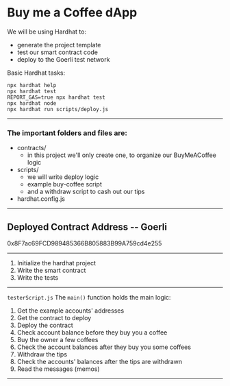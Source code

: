 # Buy me a Coffee dApp

We will be using Hardhat to:

- generate the project template
- test our smart contract code
- deploy to the Goerli test network


Basic Hardhat tasks:

```shell
npx hardhat help
npx hardhat test
REPORT_GAS=true npx hardhat test
npx hardhat node
npx hardhat run scripts/deploy.js
```

--------------------------------------

### The important folders and files are:

- contracts/
    - in this project we'll only create one, to organize our BuyMeACoffee logic
- scripts/
    - we will write deploy logic
    - example buy-coffee script
    - and a withdraw script to cash out our tips
- hardhat.config.js


---------------------------------------

## Deployed Contract Address -- Goerli

0x8F7ac69FCD989485366B805883B99A759cd4e255


---------------------------------------

1. Initialize the hardhat project 
2. Write the smart contract
3. Write the tests

---------------------------------------

`testerScript.js`
The `main()` function holds the main logic:

1. Get the example accounts' addresses
2. Get the contract to deploy
3. Deploy the contract
4. Check account balance before they buy you a coffee
5. Buy the owner a few coffees
6. Check the account balances after they buy you some coffees
7. Withdraw the tips
8. Check the accounts' balances after the tips are withdrawn
9. Read the messages (memos)

-------------------------------------------

